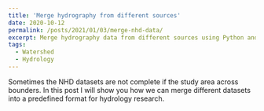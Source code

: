 ```yaml
---
title: 'Merge hydrography from different sources'
date: 2020-10-12
permalink: /posts/2021/01/03/merge-nhd-data/
excerpt: Merge hydrography data from different sources using Python and GDAL.
tags:
  - Watershed
  - Hydrology
---
```


Sometimes the NHD datasets are not complete if the study area across bounders.
In this post I will show you how we can merge different datasets into a predefined format for hydrology research.